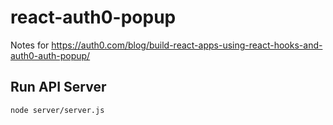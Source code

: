 # react-auth0-popup

Notes for https://auth0.com/blog/build-react-apps-using-react-hooks-and-auth0-auth-popup/

## Run API Server

``` bash
node server/server.js
```